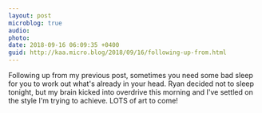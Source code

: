 ```yaml
---
layout: post
microblog: true
audio: 
photo: 
date: 2018-09-16 06:09:35 +0400
guid: http://kaa.micro.blog/2018/09/16/following-up-from.html
---
```

Following up from my previous post, sometimes you need some bad sleep for you to work out what's already in your head. Ryan decided not to sleep tonight, but my brain kicked into overdrive this morning and I've settled on the style I'm trying to achieve. LOTS of art to come!
